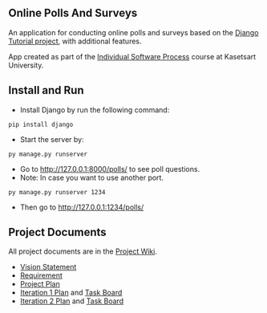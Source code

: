 ## Online Polls And Surveys

An application for conducting online polls and surveys based 
on the [Django Tutorial project](https://docs.djangoproject.com/en/4.1/intro/tutorial01/), with additional features.

App created as part of the [Individual Software Process](https://cpske.github.io/ISP) course at Kasetsart University.

## Install and Run

- Install Django by run the following command:
```
pip install django
```
- Start the server by:
```
py manage.py runserver
```
- Go to http://127.0.0.1:8000/polls/ to see poll questions.
- Note: In case you want to use another port.
```
py manage.py runserver 1234
```
- Then go to http://127.0.0.1:1234/polls/

## Project Documents

All project documents are in the [Project Wiki](../../wiki/Home).

- [Vision Statement](../../wiki/Vision%20Statement)
- [Requirement](../../wiki/Requirement)
- [Project Plan](../../wiki/Project%20Plan)
- [Iteration 1 Plan](../../wiki/Iteration%201%20Plan) and [Task Board](https://github.com/users/KwangSensei/projects/1/views/1)
- [Iteration 2 Plan](../../wiki/Iteration%202%20Plan) and [Task Board](https://github.com/users/KwangSensei/projects/1/views/1)
